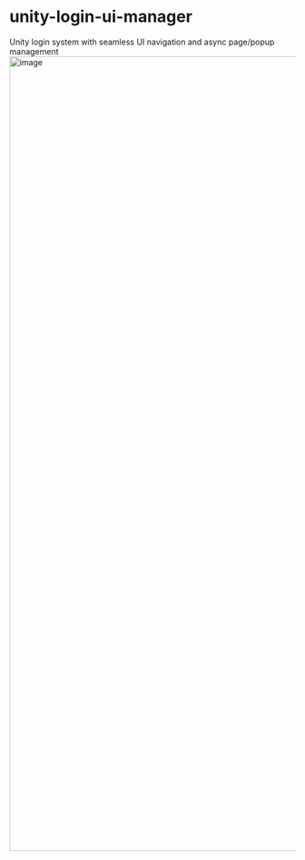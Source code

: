 # unity-login-ui-manager
Unity login system with seamless UI navigation and async page/popup management
<img width="1400" alt="image" src="https://github.com/user-attachments/assets/34407300-2d4f-4db9-910c-44995cc4ec99" />
